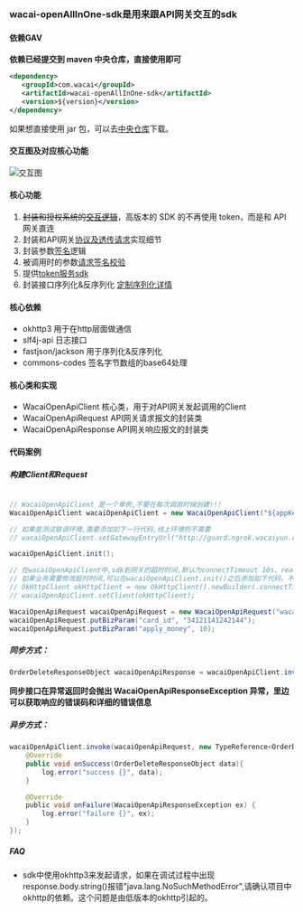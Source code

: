 ### wacai-openAllInOne-sdk是用来跟API网关交互的sdk

#### 依赖GAV
**依赖已经提交到 maven 中央仓库，直接使用即可**
```xml
<dependency>
   <groupId>com.wacai</groupId>
   <artifactId>wacai-openAllInOne-sdk</artifactId>
   <version>${version}</version>
</dependency>
```
如果想直接使用 jar 包，可以去[中央仓库](https://mvnrepository.com/artifact/com.wacai/wacai-openAllInOne-sdk)下载。

#### 交互图及对应核心功能
![交互图](doc/struct.png)

#### 核心功能
1.  ~~封装和授权系统的[交互逻辑](doc/api_auth.md)~~，高版本的 SDK 的不再使用 token，而是和 API 网关直连
2.  封装和API网关[协议及透传请求](doc/api_entry.md)实现细节
3.  封装参数[签名](doc/api_sign.md)逻辑
4.  被调用时的参数[请求签名校验](doc/request_sign.md)
5.  提供[token服务sdk](doc/token_api.md)
6.  封装接口序列化&反序列化 [定制序列化详情](doc/json_extend.md)



#### 核心依赖
- okhttp3 用于在http层面做通信
- slf4j-api 日志接口
- fastjson/jackson 用于序列化&反序列化
- commons-codes 签名字节数组的base64处理

#### 核心类和实现
- WacaiOpenApiClient 核心类，用于对API网关发起调用的Client
- WacaiOpenApiRequest API网关请求报文的封装类
- WacaiOpenApiResponse API网关响应报文的封装类

#### 代码案例

##### 构建Client和Request
```java

// WacaiOpenApiClient 是一个单例,不要在每次调用时候创建!!!
WacaiOpenApiClient wacaiOpenApiClient = new WacaiOpenApiClient("${appKey}", "${appSecret}");

// 如果是测试联调环境,需要添加如下一行代码,线上环境则不需要
// wacaiOpenApiClient.setGatewayEntryUrl("http://guard.ngrok.wacaiyun.com/gw/api_entry");

wacaiOpenApiClient.init();

// 在wacaiOpenApiClient中,sdk到网关的超时时间,默认为connectTimeout 10s、readTimeout 10s、writeTimeout 10s
// 如果业务需要修改超时时间,可以在wacaiOpenApiClient.init()之后添加如下代码，不指定的话，使用okHttpClient的默认值10s
// OkHttpClient okHttpClient = new OkHttpClient().newBuilder(.connectTimeout(60000, TimeUnit.MILLISECONDS).readTimeout(60000, TimeUnit.MILLISECONDS).build();
// wacaiOpenApiClient.setClient(okHttpClient);

WacaiOpenApiRequest wacaiOpenApiRequest = new WacaiOpenApiRequest("wacai.order.delete", "v2");
wacaiOpenApiRequest.putBizParam("card_id", "34121141242144");
wacaiOpenApiRequest.putBizParam("apply_money", 10);
```

##### 同步方式：
```java
OrderDeleteResponseObject wacaiOpenApiResponse = wacaiOpenApiClient.invoke(wacaiOpenApiRequest, new TypeReference<OrderDeleteResponseObject>() {});
```
**同步接口在异常返回时会抛出 WacaiOpenApiResponseException 异常，里边可以获取响应的错误码和详细的错误信息**

##### 异步方式：
```java
wacaiOpenApiClient.invoke(wacaiOpenApiRequest, new TypeReference<OrderDeleteResponseObject>() {}, new WacaiOpenApiResponseCallback<OrderDeleteResponseObject>() {
    @Override
    public void onSuccess(OrderDeleteResponseObject data){
        log.error("success {}", data);
    }

    @Override
    public void onFailure(WacaiOpenApiResponseException ex) {
        log.error("failure {}", ex);
    }
});
```
##### FAQ
- sdk中使用okhttp3来发起请求，如果在调试过程中出现response.body.string()报错"java.lang.NoSuchMethodError",请确认项目中okhttp的依赖。这个问题是由低版本的okhttp引起的。